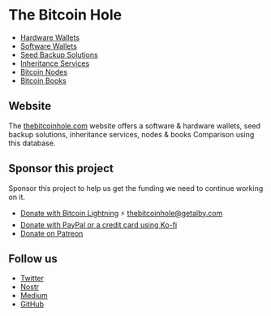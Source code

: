 # The Bitcoin Hole

* [Hardware Wallets](/item-types/hardware-wallets)
* [Software Wallets](/item-types/software-wallets)
* [Seed Backup Solutions](/item-types/seed-backup)
* [Inheritance Services](/item-types/inheritance)
* [Bitcoin Nodes](/item-types/bitcoin-nodes)
* [Bitcoin Books](/item-types/books)

## Website

The [thebitcoinhole.com](https://thebitcoinhole.com/) website offers a software & hardware wallets, seed backup solutions, inheritance services, nodes & books Comparison using this database.

## Sponsor this project
Sponsor this project to help us get the funding we need to continue working on it.

* [Donate with Bitcoin Lightning](https://getalby.com/p/thebitcoinhole) ⚡️ [thebitcoinhole@getalby.com](https://getalby.com/p/thebitcoinhole)
* [Donate with PayPal or a credit card using Ko-fi](https://ko-fi.com/thebitcoinhole)
* [Donate on Patreon](https://www.patreon.com/TheBitcoinHole)

## Follow us
* [Twitter](http://x.com/thebitcoinhole)
* [Nostr](https://primal.net/p/npub1mtd7s63xd85ykv09p7y8wvg754jpsfpplxknh5xr0pu938zf86fqygqxas)
* [Medium](https://medium.com/the-bitcoin-hole)
* [GitHub](https://github.com/thebitcoinhole)
